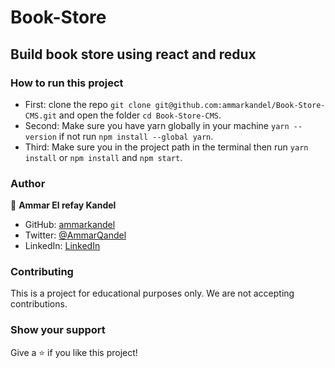 # Book-Store

## Build book store using react and redux

### How to run this project

- First: clone the repo `git clone git@github.com:ammarkandel/Book-Store-CMS.git` and open the folder `cd Book-Store-CMS`.
- Second: Make sure you have yarn globally in your machine `yarn --version` if not run `npm install --global yarn`.
- Third: Make sure you in the project path in the terminal then run `yarn install` or `npm install` and `npm start`.

### Author

👤 **Ammar El refay Kandel**

- GitHub: [ammarkandel](https://github.com/ammarkandel)
- Twitter: [@AmmarQandel](https://twitter.com/AmmarQandel)
- LinkedIn: [LinkedIn](https://www.linkedin.com/in/ammar-kandel-7b4100193/)

### Contributing

This is a project for educational purposes only. We are not accepting contributions.

### Show your support

Give a ⭐️ if you like this project!
